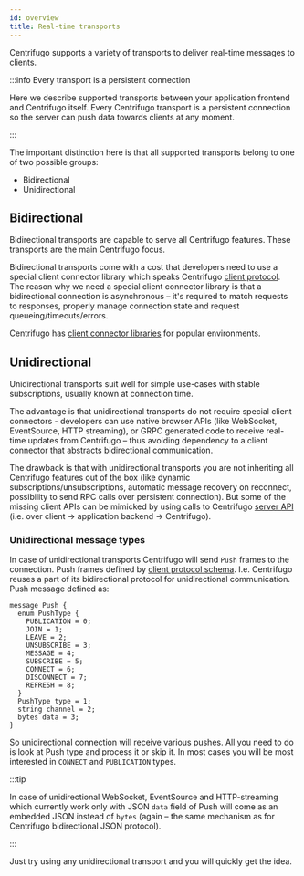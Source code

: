 ```yaml
---
id: overview
title: Real-time transports 
---
```


Centrifugo supports a variety of transports to deliver real-time messages to clients.

:::info Every transport is a persistent connection

Here we describe supported transports between your application frontend and Centrifugo itself. Every Centrifugo transport is a persistent connection so the server can push data towards clients at any moment.

:::

The important distinction here is that all supported transports belong to one of two possible groups:

* Bidirectional
* Unidirectional

## Bidirectional

Bidirectional transports are capable to serve all Centrifugo features. These transports are the main Centrifugo focus.

Bidirectional transports come with a cost that developers need to use a special client connector library which speaks Centrifugo [client protocol](./protocol.md). The reason why we need a special client connector library is that a bidirectional connection is asynchronous – it's required to match requests to responses, properly manage connection state and request queueing/timeouts/errors.

Centrifugo has [client connector libraries](../ecosystem/client.md) for popular environments.

## Unidirectional

Unidirectional transports suit well for simple use-cases with stable subscriptions, usually known at connection time.

The advantage is that unidirectional transports do not require special client connectors - developers can use native browser APIs (like WebSocket, EventSource, HTTP streaming), or GRPC generated code to receive real-time updates from Centrifugo – thus avoiding dependency to a client connector that abstracts bidirectional communication.

The drawback is that with unidirectional transports you are not inheriting all Centrifugo features out of the box (like dynamic subscriptions/unsubscriptions, automatic message recovery on reconnect, possibility to send RPC calls over persistent connection). But some of the missing client APIs can be mimicked by using calls to Centrifugo [server API](../server/server_api.md) (i.e. over client -> application backend -> Centrifugo).

### Unidirectional message types

In case of unidirectional transports Centrifugo will send `Push` frames to the connection. Push frames defined by [client protocol schema](https://github.com/centrifugal/protocol/blob/master/definitions/client.proto). I.e. Centrifugo reuses a part of its bidirectional protocol for unidirectional communication. Push message defined as:

```
message Push {
  enum PushType {
    PUBLICATION = 0;
    JOIN = 1;
    LEAVE = 2;
    UNSUBSCRIBE = 3;
    MESSAGE = 4;
    SUBSCRIBE = 5;
    CONNECT = 6;
    DISCONNECT = 7;
    REFRESH = 8;
  }
  PushType type = 1;
  string channel = 2;
  bytes data = 3;
}
```

So unidirectional connection will receive various pushes. All you need to do is look at Push type and process it or skip it. In most cases you will be most interested in `CONNECT` and `PUBLICATION` types.

:::tip

In case of unidirectional WebSocket, EventSource and HTTP-streaming which currently work only with JSON `data` field of Push will come as an embedded JSON instead of `bytes` (again – the same mechanism as for Centrifugo bidirectional JSON protocol).

:::

Just try using any unidirectional transport and you will quickly get the idea.
